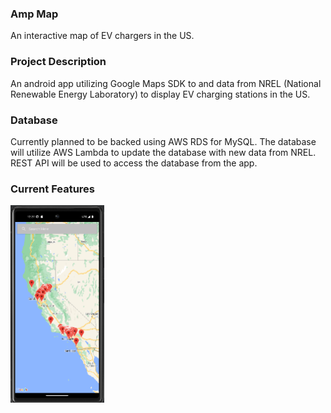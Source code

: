 ### Amp Map
An interactive map of EV chargers in the US.

### Project Description
An android app utilizing Google Maps SDK to and data from NREL (National 
Renewable Energy Laboratory) to display EV charging stations in the US.


### Database
Currently planned to be backed using AWS RDS for MySQL. The database will 
utilize AWS Lambda to update the database with new data from NREL. REST API 
will be used to access the database from the app.

### Current Features
[<img src="https://github.com/Sking56/mamp/blob/main/misc/img/Amp_Map_8-23-23.png" width="150"/>](misc/img/Amp_Map_8-23-23.png)

